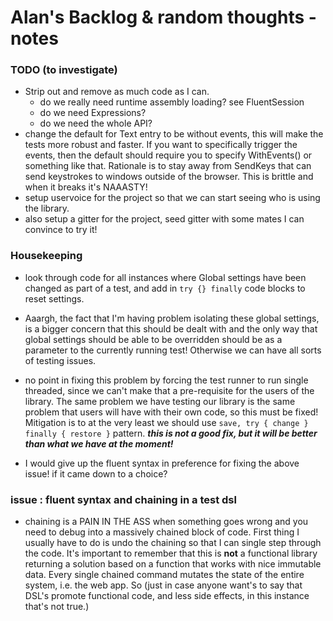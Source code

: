 # Alan's Backlog & random thoughts - notes

### TODO (to investigate)

* Strip out and remove as much code as I can.
  - do we really need runtime assembly loading? see FluentSession
  - do we need Expressions?
  - do we need the whole API?
* change the default for Text entry to be without events, this will make the tests more robust and faster. If you want to specifically trigger the events, then the default should require you to specify WithEvents() or something like that. Rationale is to stay away from SendKeys that can send keystrokes to windows outside of the browser. This is brittle and when it breaks it's NAAASTY!
* setup uservoice for the project so that we can start seeing who is using the library.
* also setup a gitter for the project, seed gitter with some mates I can convince to try it!

### Housekeeping

* look through code for all instances where Global settings have been changed as part of a test, and add in `try {} finally` code blocks to reset settings. 

* Aaargh, the fact that I'm having problem isolating these global settings, is a bigger concern that this should be dealt with and the only way that global settings should be able to be overridden should be as a parameter to the currently running test! Otherwise we can have all sorts of testing issues.
* no point in fixing this problem by forcing the test runner to run single threaded, since we can't make that a pre-requisite for the users of the library. The same problem we have testing our library is the same problem that users will have with their own code, so this must be fixed! Mitigation is to at the very least we should use `save, try { change } finally { restore }` pattern. ***this is not a good fix, but it will be better than what we have at the moment!*** 
* I would give up the fluent syntax in preference for fixing the above issue! if it came down to a choice?

### issue : fluent syntax and chaining in a test dsl

* chaining is a PAIN IN THE ASS when something goes wrong and you need to debug into a massively chained block of code. First thing I usually have to do is undo the chaining so that I can single step through the code. It's important to remember that this is **not** a functional library returning a solution based on a function that works with nice immutable data. Every single chained command mutates the state of the entire system, i.e. the web app. So (just in case anyone want's to say that DSL's promote functional code, and less side effects, in this instance that's not true.)
